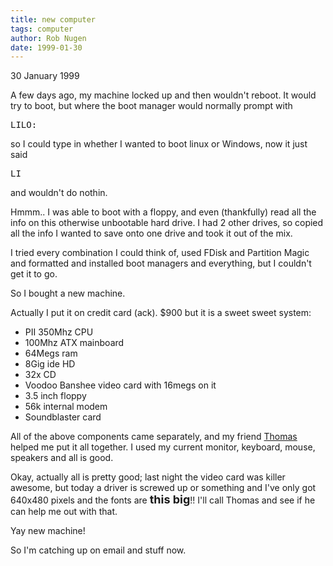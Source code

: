 ```yaml
---
title: new computer
tags: computer
author: Rob Nugen
date: 1999-01-30
---
```


<p class=date>30 January 1999</p>

<p>A few days ago, my machine locked up and then wouldn't reboot. It would try to boot, but where the boot manager would normally prompt with

<p><pre>
LILO:
</pre>

<p>so I could type in whether I wanted to boot linux or Windows, now it just said

<p><pre>
LI
</pre>

<p>and wouldn't do nothin.

<p>Hmmm.. I was able to boot with a floppy, and even (thankfully) read all the info on this otherwise unbootable hard drive.  I had 2 other drives, so copied all the info I wanted to save onto one drive and took it out of the mix.

<p>I tried every combination I could think of, used FDisk and Partition Magic and formatted and installed boot managers and everything, but I couldn't get it to go.

<p>So I bought a new machine.

<p>Actually I put it on credit card (ack).  $900 but it is a sweet sweet system:
<br><ul>
<li>PII 350Mhz CPU
<li>100Mhz ATX mainboard
<li>64Megs ram
<li>8Gig ide HD
<li>32x CD
<li>Voodoo Banshee video card with 16megs on it
<li>3.5 inch floppy
<li>56k internal modem
<li>Soundblaster card
</ul>

<p>All of the above components came separately, and my friend <a href="mailto:thomas@net-help.net">Thomas</a> helped me put it all together.  I used my current monitor, keyboard, mouse, speakers and all is good.

<p>Okay, actually all is pretty good; last night the video card was killer awesome, but today a driver is screwed up or something and I've only got 640x480 pixels and the fonts are <font size="+1"><b>this big</b></font>!! I'll call Thomas and see if he can help me out with that.

<p>Yay new machine!

<p>So I'm catching up on email and stuff now.
